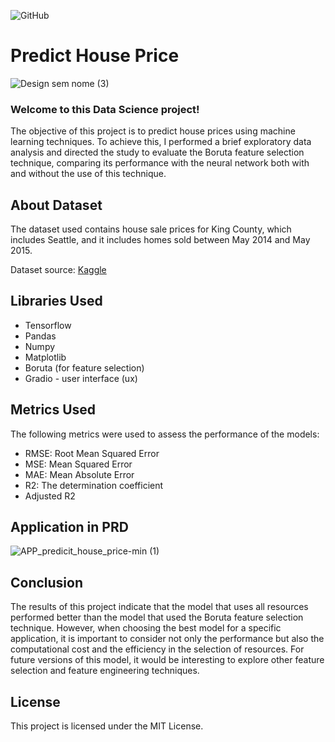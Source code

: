 ![GitHub](https://img.shields.io/github/license/JonysArcanjo/Predict-house-price)
# Predict House Price

![Design sem nome (3)](https://user-images.githubusercontent.com/48812740/228647953-7479dbc2-c903-4d6c-ba39-5029fd56248a.png)




### Welcome to this Data Science project!

The objective of this project is to predict house prices using machine learning techniques. To achieve this, I performed a brief exploratory data analysis and directed the study to evaluate the Boruta feature selection technique, comparing its performance with the neural network both with and without the use of this technique.

## About Dataset

The dataset used contains house sale prices for King County, which includes Seattle, and it includes homes sold between May 2014 and May 2015.

Dataset source: [Kaggle](https://www.kaggle.com/harlfoxem/housesalesprediction)

## Libraries Used

- Tensorflow
- Pandas
- Numpy
- Matplotlib
- Boruta (for feature selection)
- Gradio - user interface (ux)

## Metrics Used

The following metrics were used to assess the performance of the models:

- RMSE: Root Mean Squared Error
- MSE: Mean Squared Error
- MAE: Mean Absolute Error
- R2: The determination coefficient
- Adjusted R2

## Application in PRD

![APP_predicit_house_price-min (1)](https://user-images.githubusercontent.com/48812740/228641695-e94dc66e-eea1-4aa7-bb3b-d97d57fe0dfa.gif)

## Conclusion

The results of this project indicate that the model that uses all resources performed better than the model that used the Boruta feature selection technique. However, when choosing the best model for a specific application, it is important to consider not only the performance but also the computational cost and the efficiency in the selection of resources. For future versions of this model, it would be interesting to explore other feature selection and feature engineering techniques.

## License

This project is licensed under the MIT License.
